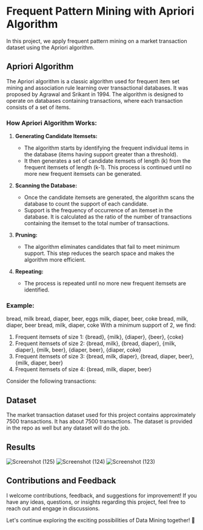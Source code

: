 # Frequent Pattern Mining with Apriori Algorithm

In this project, we apply frequent pattern mining on a market transaction dataset using the Apriori algorithm.

## Apriori Algorithm

The Apriori algorithm is a classic algorithm used for frequent item set mining and association rule learning over transactional databases. It was proposed by Agrawal and Srikant in 1994. The algorithm is designed to operate on databases containing transactions, where each transaction consists of a set of items.

### How Apriori Algorithm Works:

1. **Generating Candidate Itemsets:**
   - The algorithm starts by identifying the frequent individual items in the database (items having support greater than a threshold).
   - It then generates a set of candidate itemsets of length (k) from the frequent itemsets of length (k-1). This process is continued until no more new frequent itemsets can be generated.

2. **Scanning the Database:**
   - Once the candidate itemsets are generated, the algorithm scans the database to count the support of each candidate.
   - Support is the frequency of occurrence of an itemset in the database. It is calculated as the ratio of the number of transactions containing the itemset to the total number of transactions.

3. **Pruning:**
   - The algorithm eliminates candidates that fail to meet minimum support. This step reduces the search space and makes the algorithm more efficient.

4. **Repeating:**
   - The process is repeated until no more new frequent itemsets are identified.

### Example:
bread, milk
bread, diaper, beer, eggs
milk, diaper, beer, coke
bread, milk, diaper, beer
bread, milk, diaper, coke
With a minimum support of 2, we find:

1. Frequent itemsets of size 1: {bread}, {milk}, {diaper}, {beer}, {coke}
2. Frequent itemsets of size 2: {bread, milk}, {bread, diaper}, {milk, diaper}, {milk, beer}, {diaper, beer}, {diaper, coke}
3. Frequent itemsets of size 3: {bread, milk, diaper}, {bread, diaper, beer}, {milk, diaper, beer}
4. Frequent itemsets of size 4: {bread, milk, diaper, beer}

Consider the following transactions:
## Dataset
The market transaction dataset used for this project contains approximately 7500 transactions. It has about 7500 transactions. The dataset is provided in the repo as well but any dataset will do the job. 
## Results
![Screenshot (125)](https://github.com/MohammadAmini1998/Apriori-Algorithm/assets/49214384/aeeabab5-3265-42b6-b82e-8952079f8121)
![Screenshot (124)](https://github.com/MohammadAmini1998/Apriori-Algorithm/assets/49214384/75576173-9a8d-4299-b31b-83e7d20b7611)
![Screenshot (123)](https://github.com/MohammadAmini1998/Apriori-Algorithm/assets/49214384/b39c69ee-7e84-4793-bda1-eeb00d422e14)

## Contributions and Feedback

I welcome contributions, feedback, and suggestions for improvement! If you have any ideas, questions, or insights regarding this project, feel free to reach out and engage in discussions.

Let's continue exploring the exciting possibilities of Data Mining together! 🚀
